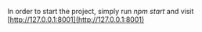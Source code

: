 In order to start the project, simply run *npm start* and visit [http://127.0.0.1:8001](http://127.0.0.1:8001)
